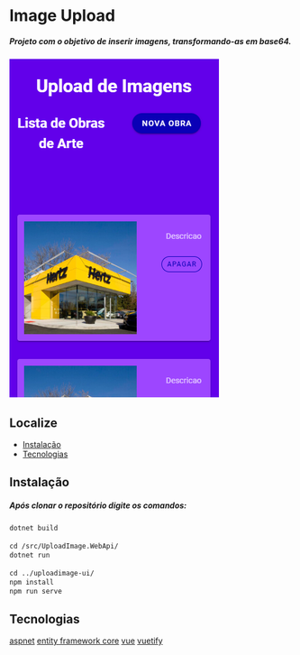 # Image Upload
##### Projeto com o objetivo de inserir imagens, transformando-as em base64.
![Alt text](/img/UploadImagens_1.png "Tela de produto")

## Localize
* [Instalação](#instalação)
* [Tecnologias](#tecnologias)

## Instalação
##### Após clonar o repositório digite os comandos: 

```
dotnet build

cd /src/UploadImage.WebApi/
dotnet run

cd ../uploadimage-ui/
npm install
npm run serve
```

## Tecnologias
[aspnet](https://dotnet.microsoft.com/apps/aspnet) 
[entity framework core](https://docs.microsoft.com/pt-br/ef/core/)
[vue](https://vuejs.org/)
[vuetify](https://vuetifyjs.com/)
